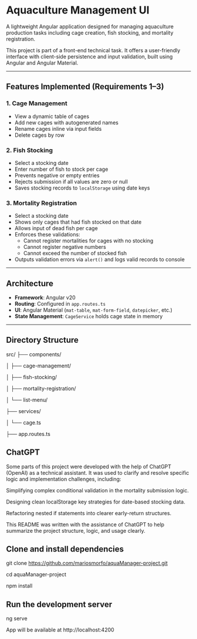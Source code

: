 # Aquaculture Management UI

A lightweight Angular application designed for managing aquaculture production tasks including cage creation, fish stocking, and mortality registration.

This project is part of a front-end technical task. It offers a user-friendly interface with client-side persistence and input validation, built using Angular and Angular Material.

---

## Features Implemented (Requirements 1–3)

### 1. Cage Management

- View a dynamic table of cages
- Add new cages with autogenerated names
- Rename cages inline via input fields
- Delete cages by row

### 2. Fish Stocking

- Select a stocking date
- Enter number of fish to stock per cage
- Prevents negative or empty entries
- Rejects submission if all values are zero or null
- Saves stocking records to `localStorage` using date keys

### 3. Mortality Registration

- Select a stocking date
- Shows only cages that had fish stocked on that date
- Allows input of dead fish per cage
- Enforces these validations:
  - Cannot register mortalities for cages with no stocking
  - Cannot register negative numbers
  - Cannot exceed the number of stocked fish
- Outputs validation errors via `alert()` and logs valid records to console

---

## Architecture

- **Framework**: Angular v20
- **Routing**: Configured in `app.routes.ts`
- **UI**: Angular Material (`mat-table`, `mat-form-field`, `datepicker`, etc.)
- **State Management**: `CageService` holds cage state in memory
---

## Directory Structure

src/
├── components/

│ ├── cage-management/

│ ├── fish-stocking/

│ ├── mortality-registration/

│ └── list-menu/

├── services/

│ └── cage.ts

├── app.routes.ts

## ChatGPT

Some parts of this project were developed with the help of ChatGPT (OpenAI) as a technical assistant. It was used to clarify and resolve specific logic and implementation challenges, including:

Simplifying complex conditional validation in the mortality submission logic.

Designing clean localStorage key strategies for date-based stocking data.

Refactoring nested if statements into clearer early-return structures.

This README was written with the assistance of ChatGPT to help summarize the project structure, logic, and usage clearly.

## Clone and install dependencies

git clone https://github.com/mariosmorfo/aquaManager-project.git

cd aquaManager-project

npm install

## Run the development server

ng serve

App will be available at http://localhost:4200
